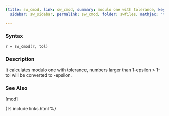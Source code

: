 ```yaml
---
{title: sw_cmod, link: sw_cmod, summary: modulo one with tolerance, keywords: sample,
  sidebar: sw_sidebar, permalink: sw_cmod, folder: swfiles, mathjax: 'true'}

---
```


### Syntax

`r = sw_cmod(r, tol)`

### Description

It calculates modulo one with tolerance, numbers larger than 1-epsilon >
1-tol will be converted to -epsilon.
 

### See Also

[mod]

{% include links.html %}
